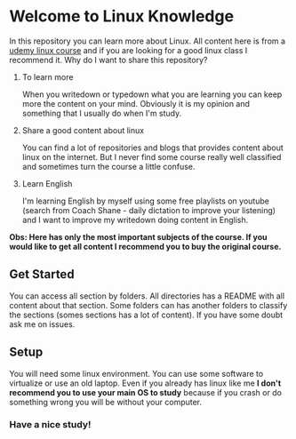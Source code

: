 # Welcome to Linux Knowledge

In this repository you can learn more about Linux. All content here is from a [udemy linux course](https://www.udemy.com/course/curso-online-certificacao-linux-lpic1-comptia/) and if you are looking for a good linux class I recommend it. Why do I want to share this repository?

 1. To learn more

    When you writedown or typedown what you are learning you can keep more the content on your mind. Obviously it is my opinion and something that I usually do when I'm study.

 2. Share a good content about linux

    You can find a lot of repositories and blogs that provides content about linux on the internet. But I never find some course really well classified and sometimes turn the course a little confuse. 

 3. Learn English

    I'm learning English by myself using some free playlists on youtube (search from Coach Shane - daily dictation to improve your listening) and I want to improve my writedown doing content in English.

**Obs: Here has only the most important subjects of the course. If you would like to get all content I recommend you to buy the original course.**

## Get Started

You can access all section by folders. All directories has a README with all content about that section. Some folders can has another folders to classify the sections (somes sections has a lot of content). If you have some doubt ask me on issues.

## Setup 

You will need some linux environment. You can use some software to virtualize or use an old laptop. Even if you already has linux like me **I don't recommend you to use your main OS to study** because if you crash or do something wrong you will be without your computer.


### Have a nice study!